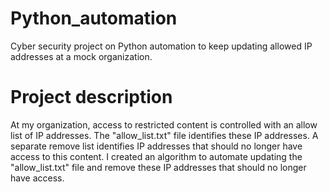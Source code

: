 # Python_automation

Cyber security project on Python automation to keep updating allowed IP addresses at a mock organization. 

# Project description
At my organization, access to restricted content is controlled with an allow list of IP addresses. The "allow_list.txt" file identifies these IP addresses. A separate remove list identifies IP addresses that should no longer have access to this content. I created an algorithm to automate updating the "allow_list.txt" file and remove these IP addresses that should no longer have access. 
